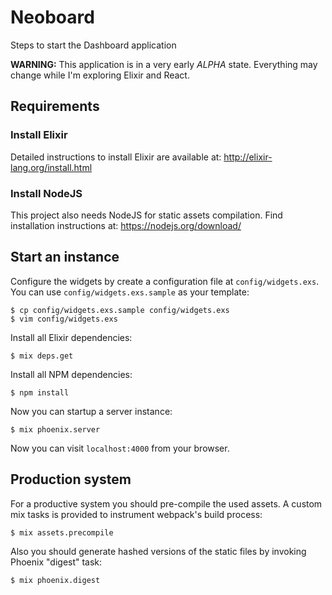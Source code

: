 # Neoboard

Steps to start the Dashboard application

**WARNING:** This application is in a very early *ALPHA* state. Everything may change while I'm exploring Elixir and React.

## Requirements

### Install Elixir

Detailed instructions to install Elixir are available at: http://elixir-lang.org/install.html

### Install NodeJS

This project also needs NodeJS for static assets compilation. Find installation instructions at: https://nodejs.org/download/

## Start an instance

Configure the widgets by create a configuration file at `config/widgets.exs`. You can use `config/widgets.exs.sample` as your template:

    $ cp config/widgets.exs.sample config/widgets.exs
    $ vim config/widgets.exs

Install all Elixir dependencies:

    $ mix deps.get

Install all NPM dependencies:

    $ npm install

Now you can startup a server instance:

    $ mix phoenix.server

Now you can visit `localhost:4000` from your browser.

## Production system

For a productive system you should pre-compile the used assets. A custom mix 
tasks is provided to instrument webpack's build process:

    $ mix assets.precompile

Also you should generate hashed versions of the static files by invoking 
Phoenix "digest" task:

    $ mix phoenix.digest
